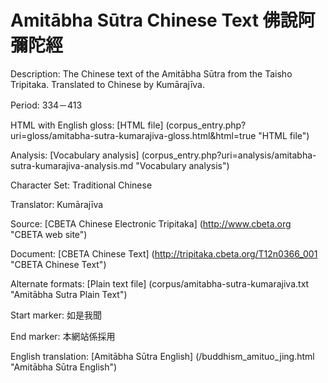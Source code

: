 # Amitābha Sūtra Chinese Text 佛說阿彌陀經

Description: The Chinese text of the Amitābha Sūtra from the Taisho Tripitaka. Translated to Chinese by Kumārajīva.

Period: 334－413

HTML with English gloss: [HTML file] (corpus_entry.php?uri=gloss/amitabha-sutra-kumarajiva-gloss.html&html=true "HTML file")

Analysis: [Vocabulary analysis] (corpus_entry.php?uri=analysis/amitabha-sutra-kumarajiva-analysis.md "Vocabulary analysis")

Character Set: Traditional Chinese

Translator: Kumārajīva

Source: [CBETA Chinese Electronic Tripitaka] (http://www.cbeta.org "CBETA web site")

Document: [CBETA Chinese Text] (http://tripitaka.cbeta.org/T12n0366_001 "CBETA Chinese Text")

Alternate formats: [Plain text file] (corpus/amitabha-sutra-kumarajiva.txt "Amitābha Sutra Plain Text")

Start marker: 如是我聞

End marker: 本網站係採用

English translation: [Amitābha Sūtra English] (/buddhism_amituo_jing.html "Amitābha Sūtra English")

